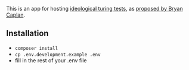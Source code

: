 This is an app for hosting [ideological turing tests](https://en.wikipedia.org/wiki/Ideological_Turing_Test), as [proposed by Bryan Caplan](http://econlog.econlib.org/archives/2011/06/the_ideological.html).

## Installation

* `composer install`
* `cp .env.development.example .env`
* fill in the rest of your .env file
